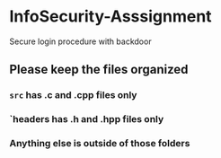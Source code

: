 # InfoSecurity-Asssignment
Secure login procedure with backdoor

## Please keep the files organized
### `src` has .c and .cpp files only
### `headers has .h and .hpp files only
### Anything else is outside of those folders
